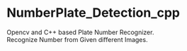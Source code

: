 # NumberPlate_Detection_cpp
Opencv and C++ based Plate Number Recognizer. <br /> 
Recognize Number from Given different Images. 
<br />

